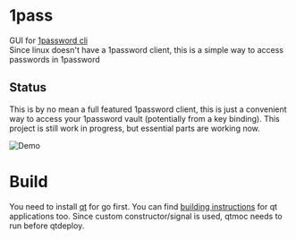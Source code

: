 # 1pass
GUI for [1password cli](https://support.1password.com/command-line-getting-started/)  
Since linux doesn't have a 1password client, this is a simple way to access passwords in 1password

## Status
This is by no mean a full featured 1password client, this is just a convenient way to access your 1password vault (potentially from a key binding).
This project is still work in progress, but essential parts are working now.

![Demo](https://i.imgur.com/f1HPCKg.gif)

# Build
You need to install [qt](https://github.com/therecipe/qt/wiki/Installation) for go first.
You can find [building instructions](https://github.com/therecipe/qt/wiki/Getting-Started#starting-application) for qt applications too.
Since custom constructor/signal is used, qtmoc needs to run before qtdeploy.

